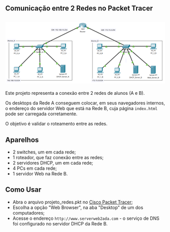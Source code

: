 ## Comunicação entre 2 Redes no Packet Tracer

## ![Redes](projeto_redes.png)

Este projeto representa a conexão entre 2 redes de alunos (A e B).

Os desktops da Rede A conseguem colocar, em seus navegadores internos, o endereço do servidor Web que está na Rede B, cuja página `index.html` pode ser carregada corretamente.

O objetivo é validar o roteamento entre as redes.

## Aparelhos 
- 2 switches, um em cada rede;
- 1 roteador, que faz conexão entre as redes;
- 2 servidores DHCP, um em cada rede;
- 4 PCs em cada rede;
- 1 servidor Web na Rede B.

## Como Usar
- Abra o arquivo projeto_redes.pkt no [Cisco Packet Tracer](https://www.netacad.com/cisco-packet-tracer);
- Escolha a opção "Web Browser", na aba "Desktop" de um dos computadores;
- Acesse o endereço `http://www.serverweb2ada.com` - o serviço de DNS foi configurado no servidor DHCP da Rede B.
